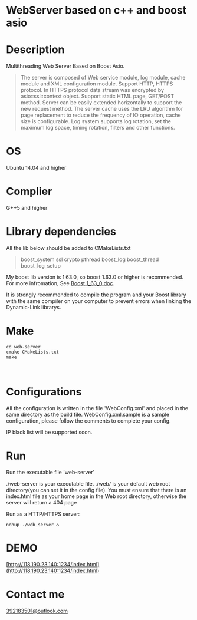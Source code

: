 # WebServer based on c++ and boost asio

# Description
Multithreading Web Server Based on Boost Asio.   

>  The server is composed of Web service module, log module, cache module and XML configuration module.
> Support HTTP, HTTPS protocol. In HTTPS protocol data stream was encrypted by asio::ssl::context object.
> Support static HTML page, GET/POST method. Server can be easily extended horizontally to support the new request method.
> The server cache uses the LRU algorithm for page replacement to reduce the frequency of IO operation, cache size is configurable. 
> Log system supports log rotation, set the maximum log space, timing rotation, filters and other functions. 

# OS

Ubuntu 14.04 and higher

# Complier

G++5 and higher
# Library dependencies   

All the lib below should be added to CMakeLists.txt
> boost_system 
> ssl 
> crypto 
> pthread 
> boost_log 
> boost_thread 
> boost_log_setup 

My boost lib version is 1.63.0, so boost 1.63.0 or higher is recommended.
For more infromation, See [Boost 1_63_0 doc](http://www.boost.org/doc/).

It is strongly recommended to compile the program and your Boost library with the same compiler on your computer to prevent errors when linking the Dynamic-Link librarys.
# Make

```
cd web-server
cmake CMakeLists.txt
make
```
  

# Configurations

All the configuration is written in the file 'WebConfig.xml' and placed in the same directory as the build file. WebConfig.xml.sample is a sample configuration, please follow the comments to complete your config.

IP black list  will be supported soon.

# Run

Run the executable file 'web-server'

./web-server is your executable file.  ./web/ is your default web root directory(you can set it in the config file). You must ensure that there is an index.html file as your home page in the Web root directory, otherwise the server will return a 404 page

Run as a HTTP/HTTPS server:<br>
```
nohup ./web_server &
```


# DEMO

[http://118.190.23.140:1234/index.html](http://118.190.23.140:1234/index.html)<br>

# Contact me
392183501@outlook.com<br>
